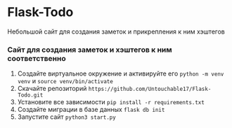# Flask-Todo
Небольшой сайт для создания заметок и прикрепления к ним хэштегов


### Сайт для создания заметок и хэштегов к ним соответственно

1. Создайте виртуальное окружение и активируйте его `python -m venv venv` и `source venv/bin/activate`
2. Скачайте репозиторий `https://github.com/Untouchable17/Flask-Todo.git`
3. Установите все зависимости `pip install -r requirements.txt`
4. Создайте миграции в базе данных `flask db init`
5. Запустите сайт `python3 start.py`
